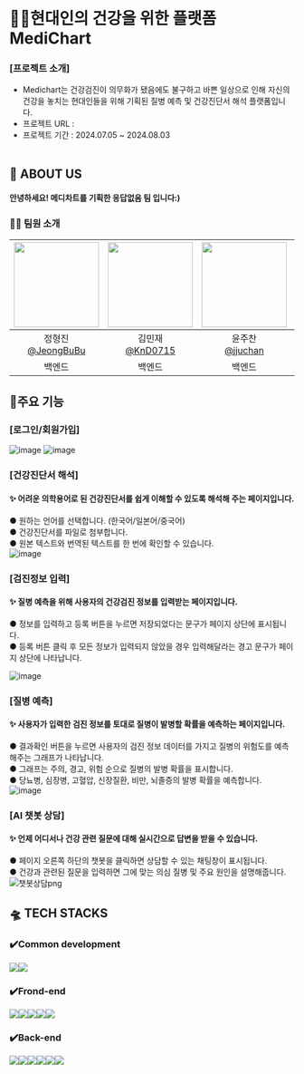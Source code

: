 # 🧑‍⚕️현대인의 건강을 위한 플랫폼 MediChart 
### [프로젝트 소개] 
- Medichart는 건강검진이 의무화가 됐음에도 불구하고 바쁜 일상으로 인해 자신의 건강을 놓치는 현대인들을 위해 기획된 질병 예측 및 건강진단서 해석 플랫폼입니다.
- 프로젝트 URL :
- 프로젝트 기간 : 2024.07.05 ~ 2024.08.03
</br></br>
## :blue_heart: ABOUT US
#### 안녕하세요! 메디차트를 기획한 응답없음 팀 입니다:) 


### 👨‍💻 팀원 소개
|<img src="https://avatars.githubusercontent.com/u/112332792?v=4" width="150" height="150"/>|<img src="https://avatars.githubusercontent.com/u/163969011?v=4" width="150" height="150"/>|<img src="https://avatars.githubusercontent.com/u/163832764?v=4" width="150" height="150"/>|<img src="https://avatars.githubusercontent.com/u/130521454?v=4" width="150" height="150"/>|<img src="https://avatars.githubusercontent.com/u/102974568?v=4" width="150" height="150"/>|<img src="https://avatars.githubusercontent.com/u/164338512?v=4" width="150" height="150"/>|
|:-:|:-:|:-:|:-:|:-:|:-:|
|정형진<br/>[@JeongBuBu](https://github.com/JeongBuBu)|김민재<br/>[@KnD0715](https://github.com/KnD0715)|윤주찬<br/>[@jjuchan](https://github.com/jjuchan)|이태현<br/>[@judgerTH](https://github.com/judgerTH)|박계영<br/>[@himelons](https://github.com/himelons)|최혜빈<br/>[@h9421](https://github.com/h9421)|
|백엔드|백엔드|백엔드|백엔드/프론트엔드|프론트엔드|프론트엔드|



## :round_pushpin:주요 기능 
### [로그인/회원가입]
   ![image](https://github.com/user-attachments/assets/98aa098c-2633-4930-a7d4-2de7943a546b) ![image](https://github.com/user-attachments/assets/bf3a9a58-a9f1-42a3-a4ef-9055b7b207cc)
### [건강진단서 해석] 
 #### ✨ 어려운 의학용어로 된 건강진단서를 쉽게 이해할 수 있도록 해석해 주는 페이지입니다.<br/> 
 ● 원하는 언어를 선택합니다. (한국어/일본어/중국어) <br/>
 ● 건강진단서를 파일로 첨부합니다.<br/>
 ● 원본 텍스트와 번역된 텍스트를 한 번에 확인할 수 있습니다.<br/>
![image](https://github.com/user-attachments/assets/bc9c91f9-f191-4b02-897d-2e3a8115fe0b) 
### [검진정보 입력] 
 #### ✨ 질병 예측을 위해 사용자의 건강검진 정보를 입력받는 페이지입니다.
  ● 정보를 입력하고 등록 버튼을 누르면 저장되었다는 문구가 페이지 상단에 표시됩니다.<br/>
 ● 등록 버튼 클릭 후 모든 정보가 입력되지 않았을 경우 입력해달라는 경고 문구가 페이지 상단에 나타납니다.
 
![image](https://github.com/user-attachments/assets/a01969c4-aebb-4c45-9120-b526b34c2738)
###  [질병 예측]
#### ✨ 사용자가 입력한 검진 정보를 토대로 질병이 발병할 확률을 예측하는 페이지입니다.
● 결과확인 버튼을 누르면 사용자의 검진 정보 데이터를 가지고 질병의 위험도를 예측해주는 그래프가 나타납니다.<br/>
● 그래프는 주의, 경고, 위험 순으로 질병의 발병 확률을 표시합니다.<br/>
● 당뇨병, 심장병, 고혈압, 신장질환, 비만, 뇌졸증의 발병 확률을 예측합니다.
![image](https://github.com/user-attachments/assets/ca8d020b-3aba-4e12-a468-c80fedcf91d5) 
###  [AI 챗봇 상담]
 #### ✨ 언제 어디서나 건강 관련 질문에 대해 실시간으로 답변을 받을 수 있습니다.
● 페이지 오른쪽 하단의 챗봇을 클릭하면 상담할 수 있는 채팅창이 표시됩니다. <br/>
● 건강과 관련된 질문을 입력하면 그에 맞는 의심 질병 및 주요 원인을 설명해줍니다. 
![챗봇상담png](https://github.com/user-attachments/assets/d3f2e4d6-ebec-414f-819c-63c7264ff722)



## 🛸 TECH STACKS
### ✔️Common development
<img src="https://img.shields.io/badge/github-181717?style=for-the-badge&logo=github&logoColor=white"><img src="https://img.shields.io/badge/git-F05032?style=for-the-badge&logo=git&logoColor=white">
### ✔️Frond-end

<img src="https://img.shields.io/badge/React-61DAFB?style=for-the-badge&logo=React&logoColor=black"><img src="https://img.shields.io/badge/Css-1572B6?style=for-the-badge&logo=Css&logoColor=white"><img src="https://img.shields.io/badge/html5-E34F26?style=for-the-badge&logo=html5&logoColor=white"><img src="https://img.shields.io/badge/javascript-F7DF1E?style=for-the-badge&logo=javascript&logoColor=black"><img src="https://img.shields.io/badge/VSCode-4479A1?style=for-the-badge&logo=VSCode&logoColor=white">
### ✔️Back-end
<img src="https://img.shields.io/badge/mysql-4479A1?style=for-the-badge&logo=mysql&logoColor=white"><img src="https://img.shields.io/badge/node.js-339933?style=for-the-badge&logo=Node.js&logoColor=white"><img src="https://img.shields.io/badge/java-007396?style=for-the-badge&logo=java&logoColor=white"><img src="https://img.shields.io/badge/python-3776AB?style=for-the-badge&logo=python&logoColor=white"><img src="https://img.shields.io/badge/flask-000000?style=for-the-badge&logo=flask&logoColor=white"><img src="https://img.shields.io/badge/spring-6DB33F?style=for-the-badge&logo=spring&logoColor=white">



